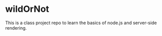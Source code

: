 # wildOrNot

This is a class project repo to learn the basics of node.js and server-side rendering.
